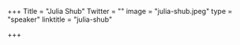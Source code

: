 +++
Title = "Julia Shub"
Twitter = ""
image = "julia-shub.jpeg"
type = "speaker"
linktitle = "julia-shub"

+++


